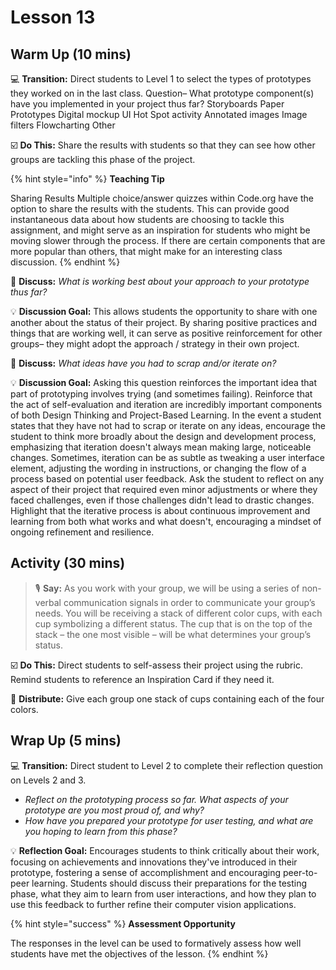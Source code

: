 # Lesson 13

## Warm Up (10 mins)

💻 **Transition:** Direct students to Level 1 to select the types of prototypes they worked on in the last class. Question– What prototype component(s) have you implemented in your project thus far? Storyboards Paper Prototypes Digital mockup UI Hot Spot activity Annotated images Image filters Flowcharting Other

☑️ **Do This:** Share the results with students so that they can see how other groups are tackling this phase of the project.

{% hint style="info" %}
**Teaching Tip**

Sharing Results Multiple choice/answer quizzes within Code.org have the option to share the results with the students. This can provide good instantaneous data about how students are choosing to tackle this assignment, and might serve as an inspiration for students who might be moving slower through the process. If there are certain components that are more popular than others, that might make for an interesting class discussion.
{% endhint %}

💬 **Discuss:** _What is working best about your approach to your prototype thus far?_

💡 **Discussion Goal:** This allows students the opportunity to share with one another about the status of their project. By sharing positive practices and things that are working well, it can serve as positive reinforcement for other groups– they might adopt the approach / strategy in their own project.

💬 **Discuss:** _What ideas have you had to scrap and/or iterate on?_

💡 **Discussion Goal:** Asking this question reinforces the important idea that part of prototyping involves trying (and sometimes failing). Reinforce that the act of self-evaluation and iteration are incredibly important components of both Design Thinking and Project-Based Learning. In the event a student states that they have not had to scrap or iterate on any ideas, encourage the student to think more broadly about the design and development process, emphasizing that iteration doesn't always mean making large, noticeable changes. Sometimes, iteration can be as subtle as tweaking a user interface element, adjusting the wording in instructions, or changing the flow of a process based on potential user feedback. Ask the student to reflect on any aspect of their project that required even minor adjustments or where they faced challenges, even if those challenges didn't lead to drastic changes. Highlight that the iterative process is about continuous improvement and learning from both what works and what doesn't, encouraging a mindset of ongoing refinement and resilience.

## Activity (30 mins)

> 🎙️ **Say:** As you work with your group, we will be using a series of non-verbal communication signals in order to communicate your group’s needs. You will be receiving a stack of different color cups, with each cup symbolizing a different status. The cup that is on the top of the stack – the one most visible – will be what determines your group’s status.

☑️ **Do This:** Direct students to self-assess their project using the rubric. Remind students to reference an Inspiration Card if they need it.

📄 **Distribute:** Give each group one stack of cups containing each of the four colors.

## Wrap Up (5 mins)

💻 **Transition:** Direct student to Level 2 to complete their reflection question on Levels 2 and 3.

* _Reflect on the prototyping process so far. What aspects of your prototype are you most proud of, and why?_
* _How have you prepared your prototype for user testing, and what are you hoping to learn from this phase?_

💡 **Reflection Goal:** Encourages students to think critically about their work, focusing on achievements and innovations they've introduced in their prototype, fostering a sense of accomplishment and encouraging peer-to-peer learning. Students should discuss their preparations for the testing phase, what they aim to learn from user interactions, and how they plan to use this feedback to further refine their computer vision applications.

{% hint style="success" %}
**Assessment Opportunity**

The responses in the level can be used to formatively assess how well students have met the objectives of the lesson.
{% endhint %}
